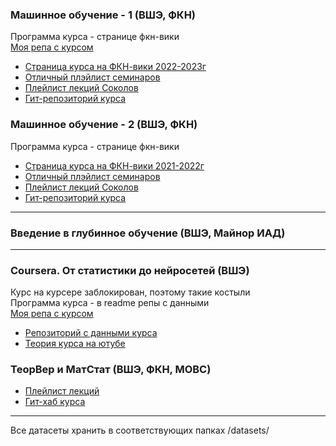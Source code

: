 ### Машинное обучение - 1 (ВШЭ, ФКН)
Программа курса - странице фкн-вики \
[Моя репа с курсом](https://github.com/miron34/MyEducation/tree/main/ML1_hse) 
- [Страница курса на ФКН-вики 2022-2023г](http://wiki.cs.hse.ru/Машинное_обучение_1)
- [Отличный плэйлист семинаров](https://youtube.com/playlist?list=PLNKXA-74YGLg3iqSvpUulztmoLZAF0rag)
- [Плейлист лекций Соколов](https://www.youtube.com/playlist?list=PLEwK9wdS5g0ohn4v-t8yaCOEAC0KT3EPf)
- [Гит-репозиторий курса](https://github.com/esokolov/ml-course-hse)

### Машинное обучение - 2 (ВШЭ, ФКН)
Программа курса - странице фкн-вики
- [Страница курса на ФКН-вики 2021-2022г](http://wiki.cs.hse.ru/Машинное_обучение_2/2021_2022)
- [Отличный плэйлист семинаров](https://youtube.com/playlist?list=PLNKXA-74YGLg3iqSvpUulztmoLZAF0rag)
- [Плейлист лекций Соколов](https://www.youtube.com/playlist?list=PLEwK9wdS5g0o_HWWtNffNsBPpNmeuSDYV)
- [Гит-репозиторий курса](https://github.com/esokolov/ml-course-hse)


---
### Введение в глубинное обучение (ВШЭ, Майнор ИАД)

---
### Coursera. От статистики до нейросетей (ВШЭ)
Курс на курсере заблокирован, поэтому такие костыли \
Программа курса - в readme репы с данными \
[Моя репа с курсом](https://github.com/miron34/MyEducation/tree/main/Coursera_matstatAB) 
- [Репозиторий с данными курса](https://github.com/FUlyankin/matstat-AB)
- [Теория курса на ютубе](https://www.youtube.com/@user-bg8cd4fn7d/playlists)

### ТеорВер и МатСтат (ВШЭ, ФКН, МОВС)
- [Плейлист лекций](https://www.youtube.com/playlist?list=PLNKXA-74YGLjDOtDSZEFoy1yP-3AfiHUC)
- [Гит-хаб курса](https://github.com/FUlyankin/yet_another_matstat_course)

---
Все датасеты хранить в соответствующих папках /datasets/

